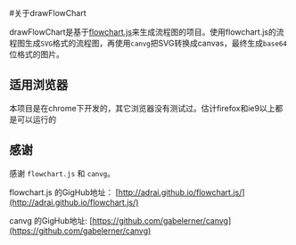 #关于drawFlowChart

drawFlowChart是基于[flowchart.js](http://adrai.github.io/flowchart.js/)来生成流程图的项目。使用flowchart.js的流程图生成`SVG`格式的流程图，再使用`canvg`把SVG转换成canvas，最终生成`base64`位格式的图片。

## 适用浏览器

本项目是在chrome下开发的，其它浏览器没有测试过。估计firefox和ie9以上都是可以运行的


## 感谢

感谢 `flowchart.js` 和 `canvg`。

flowchart.js 的GigHub地址： [http://adrai.github.io/flowchart.js/](http://adrai.github.io/flowchart.js/)

canvg 的GigHub地址: [https://github.com/gabelerner/canvg](https://github.com/gabelerner/canvg)



